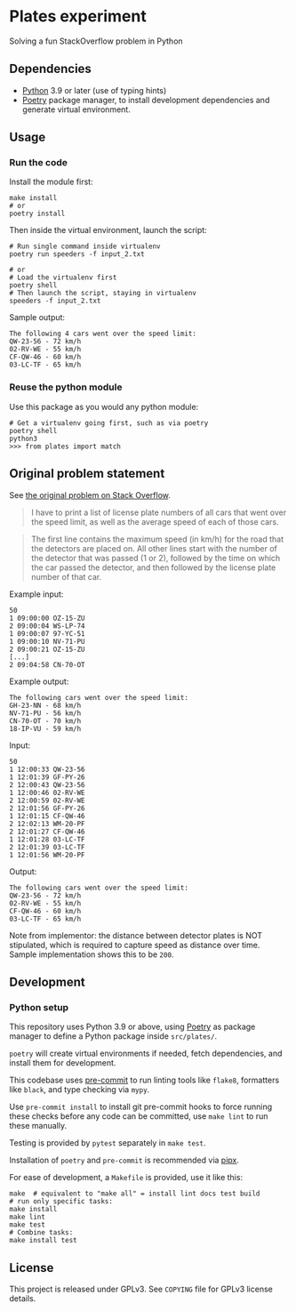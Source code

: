 # Plates experiment

Solving a fun StackOverflow problem in Python



## Dependencies

- [Python](https://www.python.org/) 3.9 or later (use of typing hints)
- [Poetry](https://python-poetry.org) package manager, to install development
  dependencies and generate virtual environment.

## Usage

### Run the code

Install the module first:

    make install
    # or
	poetry install

Then inside the virtual environment, launch the script:

    # Run single command inside virtualenv
    poetry run speeders -f input_2.txt

    # or
    # Load the virtualenv first
    poetry shell
    # Then launch the script, staying in virtualenv
    speeders -f input_2.txt

Sample output:

    The following 4 cars went over the speed limit:
    QW-23-56 - 72 km/h
    02-RV-WE - 55 km/h
    CF-QW-46 - 60 km/h
    03-LC-TF - 65 km/h


### Reuse the python module

Use this package as you would any python module:

	# Get a virtualenv going first, such as via poetry
	poetry shell
	python3
	>>> from plates import match

## Original problem statement


See [the original problem on Stack Overflow](https://codereview.stackexchange.com/questions/277750/print-a-list-of-license-plate-numbers-of-all-cars-that-went-over-the-speed-limit).
> I have to print a list of license plate numbers of all cars that went over the speed limit, as well as the average speed of each of those cars.

> The first line contains the maximum speed (in km/h) for the road that the detectors are placed on. All other lines start with the number of the detector that was passed (1 or 2), followed by the time on which the car passed the detector, and then followed by the license plate number of that car.

Example input:

    50
    1 09:00:00 OZ-15-ZU
    2 09:00:04 WS-LP-74
    1 09:00:07 97-YC-51
    1 09:00:10 NV-71-PU
    2 09:00:21 OZ-15-ZU
    [...]
    2 09:04:58 CN-70-OT

Example output:

    The following cars went over the speed limit:
    GH-23-NN - 68 km/h
    NV-71-PU - 56 km/h
    CN-70-OT - 70 km/h
    18-IP-VU - 59 km/h

Input:

    50
    1 12:00:33 QW-23-56
    1 12:01:39 GF-PY-26
    2 12:00:43 QW-23-56
    1 12:00:46 02-RV-WE
    2 12:00:59 02-RV-WE
    2 12:01:56 GF-PY-26
    1 12:01:15 CF-QW-46
    2 12:02:13 WM-20-PF
    2 12:01:27 CF-QW-46
    1 12:01:28 03-LC-TF
    2 12:01:39 03-LC-TF
    1 12:01:56 WM-20-PF

Output:

    The following cars went over the speed limit:
    QW-23-56 - 72 km/h
    02-RV-WE - 55 km/h
    CF-QW-46 - 60 km/h
    03-LC-TF - 65 km/h

Note from implementor: the distance between detector plates is NOT stipulated,
which is required to capture speed as distance over time. Sample implementation
shows this to be `200`.

## Development

### Python setup

This repository uses Python 3.9 or above, using
[Poetry](https://python-poetry.org) as package manager to define a Python
package inside `src/plates/`.

`poetry` will create virtual environments if needed, fetch
dependencies, and install them for development.

This codebase uses [pre-commit](https://pre-commit.com) to run linting tools
like `flake8`, formatters like `black`, and type checking via `mypy`.

Use `pre-commit install` to install git pre-commit hooks to force running these
checks before any code can be committed, use `make lint` to run these manually.

Testing is provided by `pytest` separately in `make test`.

Installation of `poetry` and `pre-commit` is recommended via
[pipx](https://pypa.github.io/pipx/).


For ease of development, a `Makefile` is provided, use it like this:

	make  # equivalent to "make all" = install lint docs test build
	# run only specific tasks:
	make install
	make lint
	make test
	# Combine tasks:
	make install test

## License

This project is released under GPLv3. See `COPYING` file for GPLv3 license
details.
